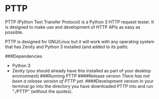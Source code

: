 PTTP
====

PTTP (Python Text Transfer Protocol) is a Python 3 HTTP request tester. It is designed to make use and development of HTTP APIs as easy as possible.

PTTP is designed for GNU/Linux but it will work with any operating system that has Zenity and Python 3 installed (and added to its path).

###Dependencies
* Python 3
* Zenity (you should already have this installed as part of your desktop environment)
###Running PTTP
####Release version
*There has not been a release version of PTTP yet.*
####Development version
In your terminal go into the directory you have downloaded PTTP into and run "./PTTP" (without the quotes).